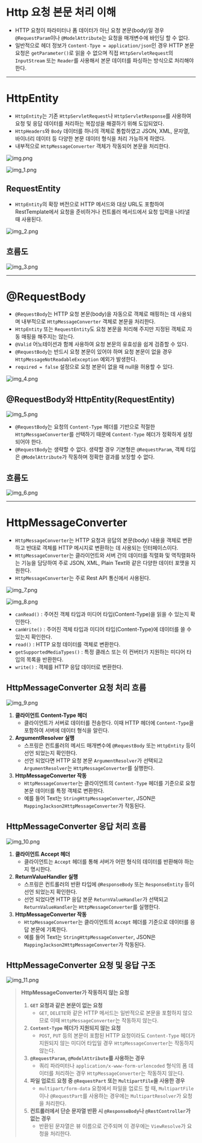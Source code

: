 # Http 요청 본문 처리 이해

- HTTP 요청이 파라미터나 폼 데이터가 아닌 요청 본문(body)일 경우 `@RequestParam`이나 `@ModelAttribute`는 요청을 매개변수에
바인딩 할 수 없다.
- 일반적으로 헤더 정보가 `Content-Tpye = application/json`인 경우 HTTP 본문 요청은 `getParameter()`로 읽을 수 없으며
직접 `HttpServletRequest`의 `InputStream` 또는 `Reader`를 사용해서 본문 데이터를 파싱하는 방식으로 처리해야 한다.

---

# HttpEntity

- `HttpEntity`는 기존 `HttpServletRequest`나 `HttpServletResponse`를 사용하여 요청 및 응답 데이터를 처리하는
복잡성을 해결하기 위해 도입되었다.
- `HttpHeaders`와 `Body` 데이터를 하나의 객체로 통합하였고 JSON, XML, 문자열, 바이너리 데이터 등 다양한 본문 데이터 형식을
처리 가능하게 하였다.
- 내부적으로 `HttpMessageConverter` 객체가 작동되어 본문을 처리한다.

![img.png](image/img.png)

![img_1.png](image/img_1.png)

## RequestEntity

- `HttpEntity`의 확장 버전으로 HTTP 메서드와 대상 URL도 포함하여 RestTemplate에서 요청을 준비하거나 컨트롤러 메서드에서
요청 입력을 나타낼 때 사용된다.

![img_2.png](image/img_2.png)

## 흐름도

![img_3.png](image/img_3.png)

---

# @RequestBody

- `@RequestBody`는 HTTP 요청 본문(body)을 자동으로 객체로 매핑하는 데 사용되며 내부적으로 `HttpMessageConverter` 객체로 본문을 처리한다.
- `HttpEntity` 또는 `RequestEntity`도 요청 본문을 처리해 주지만 지정된 객체로 자동 매핑을 해주지는 않는다.
- `@Valid` 어노테이션과 함께 사용하여 요청 본문의 유효성을 쉽게 검증할 수 있다.
- `@RequestBody`는 반드시 요청 본문이 있어야 하며 요청 본문이 없을 경우 `HttpMessageNotReadableException` 예외가 발생한다.
- `required = false` 설정으로 요청 본문이 없을 때 null을 허용할 수 있다.

![img_4.png](image/img_4.png)

## @RequestBody와 HttpEntity(RequestEntity)

![img_5.png](image/img_5.png)

- `@RequestBody`는 요청의 `Content-Type` 헤더를 기반으로 적절한 `HttpMessgaeConverter`를 선택하기 때문에 `Content-Type` 헤더가 정확하게 설정되어야 한다.
- `@RequestBody`는 생략할 수 없다. 생략할 경우 기본형은 `@RequestParam`, 객체 타입은 `@ModelAttribute`가 작동하며 정확한 결과를
보장할 수 없다.

## 흐름도

![img_6.png](image/img_6.png)

---

# HttpMessageConverter

- `HttpMessageConverter`는 HTTP 요청과 응답의 본문(body) 내용을 객체로 변환하고 반대로 객체를 HTTP 메시지로 변환하는 데 사용되는 인터페이스이다.
- `HttpMessageConverter`는 클라이언트와 서버 간의 데이터를 직렬화 및 역직렬화하는 기능을 담당하여 주로 JSON, XML, Plain Text와 같은
다양한 데이터 포맷을 지원한다.
- `HttpMessageConverter`는 주로 Rest API 통신에서 사용된다.

![img_7.png](image/img_7.png)

![img_8.png](image/img_8.png)

- `canRead()` : 주어진 객체 타입과 미디어 타입(Content-Type)을 읽을 수 있는지 확인한다.
- `canWrite()` : 주어진 객체 타입과 미디어 타입(Content-Type)에 데이터를 쓸 수 있는지 확인한다.
- `read()` : HTTP 요청 데이터를 객체로 변환한다.
- `getSupportedMediaTypes()` : 특정 클래스 또는 이 컨버터가 지원하는 미디어 타입의 목록을 반환한다.
- `write()` : 객체를 HTTP 응답 데이터로 변환한다.

## HttpMessageConverter 요청 처리 흐름

![img_9.png](image/img_9.png)

1. **클라이언트 Content-Type 헤더**
    - 클라이언트가 서버로 데이터를 전송한다. 이때 HTTP 헤더에 `Content-Type`을 포함하여 서버에 데이터 형식을 알린다.
2. **ArgumentResolver 실행**
   - 스프링은 컨트롤러의 메서드 매개변수에 `@RequestBody` 또는 `HttpEntity` 등이 선언 되었는지 확인한다.
   - 선언 되었다면 HTTP 요청 본문 `ArgumentResolver`가 선택되고 `ArgumentResolver`는 `HttpMessageConverter`를 실행한다.
3. **HttpMessageConverter 작동**
   - `HttpMessageConverter`는 클라이언트의 `Content-Type` 헤더를 기준으로 요청 본문 데이터를 특정 객체로 변환한다.
   - 예를 들어 Text는 `StringHttpMessageConverter`, JSON은 `MappingJackson2HttpMessageConverter`가 작동된다.

## HttpMessageConverter 응답 처리 흐름

![img_10.png](image/img_10.png)

1. **클라이언트 Accept 헤더**
    - 클라이언트는 `Accept` 헤더를 통해 서버가 어떤 형식의 데이터를 반환해야 하는지 명시한다.
2. **ReturnValueHandler 실행**
    - 스프링은 컨트롤러의 반환 타입에 `@ResponseBody` 또는 `ResponseEntity` 등이 선언 되었는지 확인한다.
    - 선언 되었다면 HTTP 응답 본문 `ReturnValueHandler`가 선택되고 `ReturnValueHandler`는 `HttpMessageConverter`를 실행한다.
3. **HttpMessageConverter 작동**
    - `HttpMessageConverter`는 클라이언트의 `Accept` 헤더를 기준으로 데이터를 응답 본문에 기록한다.
    - 예를 들어 Text는 `StringHttpMessageConverter`, JSON은 `MappingJackson2HttpMessageConverter`가 작동된다.

## HttpMessageConverter 요청 및 응답 구조

![img_11.png](image/img_11.png)

> **HttpMessageConverter가 작동하지 않는 요청**
> 1. **`GET` 요청과 같은 본문이 없는 요청**
>    - `GET`, `DELETE`와 같은 HTTP 메서드는 일반적으로 본문을 포함하지 않으므로 이때 `HttpMessageConverter`는 작동하지 않는다.
> 2. **`Content-Type` 헤더가 지원되지 않는 요청**
>    - `POST`, `PUT` 등의 본문이 포함된 HTTP 요청이라도 `Content-Type` 헤더가 지원되지 않는 미디어 타입일 경우 `HttpMessageConverter`는 작동하지 않는다.
> 3. **`@RequestParam`, `@ModelAttribute`를 사용하는 경우**
>    - 쿼리 파라미터나 `application/x-www-form-urlencoded` 형식의 폼 데이터를 처리하는 경우 `HttpMessageConverter`는 작동하지 않는다.
> 4. **파일 업로드 요청 중 `@RequestPart` 또는 `MultipartFile`을 사용한 경우**
>    - `multipart/form-data` 요청에서 파일을 업로드 할 때, `MultipartFile`이나 `@RequestPart`를 사용하는 경우에는
>       `MultipartResolver`가 요청을 처리한다.
> 5. **컨트롤러에서 단순 문자열 반환 시 `@ResponseBody`나 `@RestController`가 없는 경우**
>    - 반환된 문자열은 뷰 이름으로 간주되며 이 경우에는 `ViewResolve`가 요청을 처리한다.